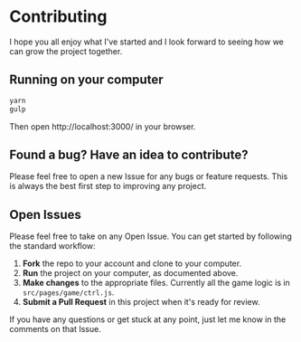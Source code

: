 # Contributing

I hope you all enjoy what I've started and I look forward to seeing how we can grow the project together.

## Running on your computer

```bash
yarn
gulp
```
Then open http://localhost:3000/ in your browser.

## Found a bug? Have an idea to contribute?

Please feel free to open a new Issue for any bugs or feature requests. This is always the best first step to improving any project.

## Open Issues

Please feel free to take on any Open Issue. You can get started by following the standard workflow:
1. **Fork** the repo to your account and clone to your computer.
2. **Run** the project on your computer, as documented above.
3. **Make changes** to the appropriate files. Currently all the game logic is in `src/pages/game/ctrl.js`.
4. **Submit a Pull Request** in this project when it's ready for review.

If you have any questions or get stuck at any point, just let me know in the comments on that Issue.
